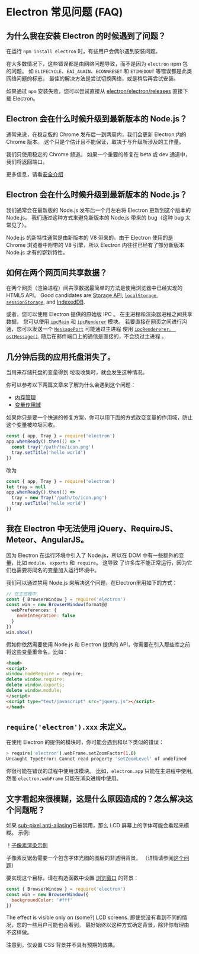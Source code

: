 # Electron 常见问题 (FAQ)

## 为什么我在安装 Electron 的时候遇到了问题？

在运行 `npm install electron` 时，有些用户会偶尔遇到安装问题。

在大多数情况下，这些错误都是由网络问题导致，而不是因为 `electron` npm 包的问题。 如 `ELIFECYCLE`、`EAI_AGAIN`、`ECONNRESET` 和 `ETIMEDOUT` 等错误都是此类网络问题的标志。 最佳的解决方法是尝试切换网络，或是稍后再尝试安装。

如果通过 `npm` 安装失败，您可以尝试直接从 [electron/electron/releases](https://github.com/electron/electron/releases) 直接下载 Electron。

## Electron 会在什么时候升级到最新版本的 Node.js？

通常来说，在稳定版的 Chrome 发布后一到两周内，我们会更新 Electron 内的 Chrome 版本。 这个只是个估计且不能保证，取决于与升级所涉及的工作量。

我们只使用稳定的 Chrome 频道。 如果一个重要的修复在 beta 或 dev 通道中，我们将返回端口。

更多信息，请看[安全介绍](tutorial/security.md)

## Electron 会在什么时候升级到最新版本的 Node.js？

我们通常会在最新版的 Node.js 发布后一个月左右将 Electron 更新到这个版本的 Node.js。 我们通过这种方式来避免新版本的 Node.js 带来的 bug（这种 bug 太常见了）。

Node.js 的新特性通常是由新版本的 V8 带来的。由于 Electron 使用的是 Chrome 浏览器中附带的 V8 引擎，所以 Electron 内往往已经有了部分新版本 Node.js 才有的崭新特性。

## 如何在两个网页间共享数据？

在两个网页（渲染进程）间共享数据最简单的方法是使用浏览器中已经实现的 HTML5 API。 Good candidates are [Storage API][storage], [`localStorage`][local-storage], [`sessionStorage`][session-storage], and [IndexedDB][indexed-db].

或者，您可以使用 Electron 提供的原始版 IPC 。 在主进程和渲染器进程之间共享数据， 您可以使用 [`ipcMain`](api/ipc-main.md) 和 [`ipcRenderer`](api/ipc-renderer.md) 模块。 若要直接在网页之间进行沟通，您可以发送一个 [`MessagePort`][message-port] 可能通过主进程 使用 [`ipcRendererer。 ostMessage()`](api/ipc-renderer.md#ipcrendererpostmessagechannel-message-transfer). 随后在邮件端口上的通信是直接的，不会绕过主进程 。

## 几分钟后我的应用托盘消失了。

当用来存储托盘的变量得到 垃圾收集时，就会发生这种情况。

你可以参考以下两篇文章来了解为什么会遇到这个问题：

* [内存管理][memory-management]
* [变量作用域][variable-scope]

如果你只是要一个快速的修复方案，你可以用下面的方式改变变量的作用域，防止这个变量被垃圾回收。

```javascript
const { app, Tray } = require('electron')
app.whenReady().then(() => *
  const tray('/path/to/icon.png')
  tray.setTitle('hello world')
})
```

改为

```javascript
const { app, Tray } = require('electron')
let tray = null
app.whenReady().then(() =>
  tray = new Tray('/path/to/icon.png')
  tray.setTitle('hello world')
})
```

## 我在 Electron 中无法使用 jQuery、RequireJS、Meteor、AngularJS。

因为 Electron 在运行环境中引入了 Node.js，所以在 DOM 中有一些额外的变量，比如 `module`、`exports` 和` require`。 这导致 了许多库不能正常运行，因为它们也需要将同名的变量加入运行环境中。

我们可以通过禁用 Node.js 来解决这个问题，在Electron里用如下的方式：

```javascript
// 在主进程中.
const { BrowserWindow } = require('electron')
const win = new BrowserWindow(format@@
  webPreferences: {
    nodeIntegration: false
  }
})
win.show()
```

假如你依然需要使用 Node.js 和 Electron 提供的 API，你需要在引入那些库之前将这些变量重命名，比如：

```html
<head>
<script>
window.nodeRequire = require;
delete window.require;
delete window.exports;
delete window.module;
</script>
<script type="text/javascript" src="jquery.js"></script>
</head>
```

## `require('electron').xxx` 未定义。

在使用 Electron 的提供的模块时，你可能会遇到和以下类似的错误：

```sh
> require('electron').webFrame.setZoomFactor(1.0)
Uncaught TypeError: Cannot read property 'setZoomLevel' of undefined
```

你很可能在错误的过程中使用该模块。 比如，`electron.app` 只能在主进程中使用, 然而 `electron.webFrame` 只能在渲染进程中使用。

## 文字看起来很模糊，这是什么原因造成的？怎么解决这个问题呢？

如果 [sub-pixel anti-aliasing](https://alienryderflex.com/sub_pixel/)已被禁用，那么 LCD 屏幕上的字体可能会看起来模糊。 示例:

！[子像素渲染示例][]

子像素反锯齿需要一个包含字体光图的图层的非透明背景。 （详情请参阅[这个问题](https://github.com/electron/electron/issues/6344#issuecomment-420371918)）

要实现这个目标，请在构造函数中设置 [浏览窗口][browser-window] 的背景：

```javascript
const { BrowserWindow } = require('electron')
const win = new BrowserWindow({
  backgroundColor: '#fff'
})
```

The effect is visible only on (some?) LCD screens. 即使您没有看到不同的情况，您的一些用户可能也会看到。 最好始终以这种方式确定背景，除非你有理由不这样做。

注意到，仅设置 CSS 背景并不具有预期的效果。

[memory-management]: https://developer.mozilla.org/en-US/docs/Web/JavaScript/Memory_Management
[variable-scope]: https://msdn.microsoft.com/library/bzt2dkta(v=vs.94).aspx
[storage]: https://developer.mozilla.org/en-US/docs/Web/API/Storage
[local-storage]: https://developer.mozilla.org/en-US/docs/Web/API/Window/localStorage
[session-storage]: https://developer.mozilla.org/en-US/docs/Web/API/Window/sessionStorage
[indexed-db]: https://developer.mozilla.org/en-US/docs/Web/API/IndexedDB_API
[message-port]: https://developer.mozilla.org/en-US/docs/Web/API/MessagePort
[browser-window]: api/browser-window.md
[子像素渲染示例]: images/subpixel-rendering-screenshot.gif
